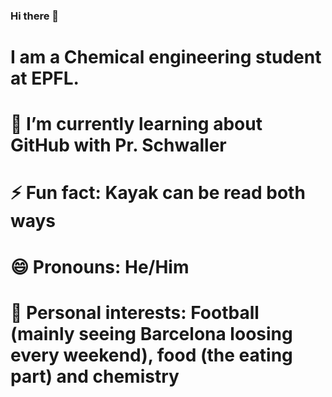### Hi there 👋
# I am a Chemical engineering student at EPFL. 
# 🌱 I’m currently learning about GitHub with Pr. Schwaller
# ⚡ Fun fact: Kayak can be read both ways
# 😄 Pronouns: He/Him
# 👯 Personal interests: Football (mainly seeing Barcelona loosing every weekend), food (the eating part) and chemistry
<!--
**NilsTheeten/NilsTheeten** is a ✨ _special_ ✨ repository because its `README.md` (this file) appears on your GitHub profile.

Here are some ideas to get you started:
- 🌱 I’m currently learning about GitHub with Pr. Schwaller
- 👯 I’m looking to collaborate on ...
- 🤔 I’m looking for help with ...
- 💬 Ask me about ...
- 📫 How to reach me: ...
- 😄 Pronouns: He/Him
- ⚡ Fun fact: Kayak can be read both ways
-->
